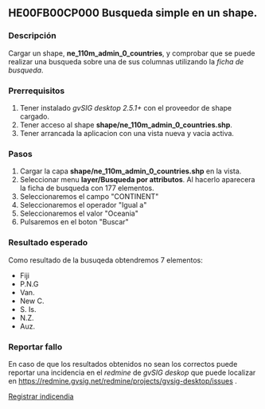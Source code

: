 

## HE00FB00CP000 Busqueda simple en un shape.

### Descripción

Cargar un shape, **ne_110m_admin_0_countries**, y comprobar que se puede realizar una
busqueda sobre una de sus columnas utilizando la *ficha de busqueda*. 

### Prerrequisitos

1. Tener instalado *gvSIG desktop 2.5.1+* con el proveedor de shape cargado.
2. Tener acceso al shape **shape/ne_110m_admin_0_countries.shp**.
3. Tener arrancada la aplicacion con una vista nueva y vacia activa.

### Pasos

1. Cargar la capa **shape/ne_110m_admin_0_countries.shp** en la vista.
2. Seleccionar menu **layer/Busqueda por attributos**. Al hacerlo
   aparecera la ficha de busqueda con 177 elementos.
3. Seleccionaremos el campo "CONTINENT"
4. Seleccionaremos el operador "Igual a"
5. Seleccionaremos el valor "Oceania"
6. Pulsaremos en el boton "Buscar"

### Resultado esperado

Como resultado de la busuqeda obtendremos 7 elementos:
- Fiji
- P.N.G
- Van.
- New C.
- S. Is.
- N.Z.
- Auz.

### Reportar fallo

En caso de que los resultados obtenidos no sean los correctos puede reportar
una incidencia en el *redmine* de *gvSIG deskop* que puede localizar en 
https://redmine.gvsig.net/redmine/projects/gvsig-desktop/issues .

[Registrar indicendia](https://redmine.gvsig.net/redmine/projects/gvsig-desktop/issues/new?issue[subject]=HE00FB00CP000+Busqueda+simple+en+un+shape)



